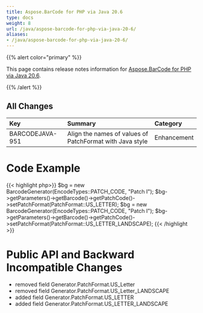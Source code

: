 ```yaml
---
title: Aspose.BarCode for PHP via Java 20.6
type: docs
weight: 8
url: /java/aspose-barcode-for-php-via-java-20-6/
aliases:
- /java/aspose-barcode-for-php-via-java-20-6/
---
```


{{% alert color="primary" %}} 

This page contains release notes information for [Aspose.BarCode for PHP via Java 20.6](https://downloads.aspose.com/barcode/php/new-releases/aspose.barcode-for-php-via-java-20.6/).

{{% /alert %}} 
## **All Changes**

|**Key**|**Summary**|**Category**|
| :- | :- | :- |
|BARCODEJAVA-951|Align the names of values of PatchFormat with Java style|Enhancement|

# **Code Example**
{{< highlight php>}}
$bg = new BarcodeGenerator(EncodeTypes::PATCH_CODE, "Patch I");
$bg->getParameters()->getBarcode()->getPatchCode()->setPatchFormat(PatchFormat::US_LETTER);
$bg = new BarcodeGenerator(EncodeTypes::PATCH_CODE, "Patch I");
$bg->getParameters()->getBarcode()->getPatchCode()->setPatchFormat(PatchFormat::US_LETTER_LANDSCAPE);
{{< /highlight >}}

# **Public API and Backward Incompatible Changes**
- removed field Generator.PatchFormat.US_Letter
- removed field Generator.PatchFormat.US_Letter_LANDSCAPE
- added field Generator.PatchFormat.US_LETTER
- added field Generator.PatchFormat.US_LETTER_LANDSCAPE